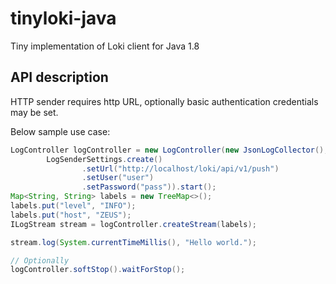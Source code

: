 # tinyloki-java
Tiny implementation of Loki client for Java 1.8

## API description

HTTP sender requires http URL, optionally basic authentication credentials may be set.

Below sample use case:

```java
LogController logController = new LogController(new JsonLogCollector(),
        LogSenderSettings.create()
                .setUrl("http://localhost/loki/api/v1/push")
                .setUser("user")
                .setPassword("pass")).start();
Map<String, String> labels = new TreeMap<>();
labels.put("level", "INFO");
labels.put("host", "ZEUS");
ILogStream stream = logController.createStream(labels);

stream.log(System.currentTimeMillis(), "Hello world.");

// Optionally
logController.softStop().waitForStop();
```
